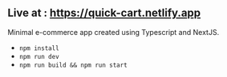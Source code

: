 ## Live at : https://quick-cart.netlify.app

Minimal e-commerce app created using Typescript and NextJS.

- `npm install`
- `npm run dev`
- `npm run build && npm run start`
